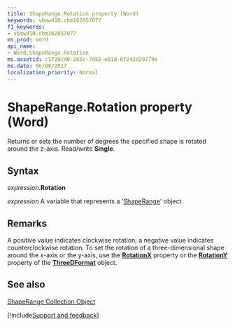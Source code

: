 ```yaml
---
title: ShapeRange.Rotation property (Word)
keywords: vbawd10.chm162857077
f1_keywords:
- vbawd10.chm162857077
ms.prod: word
api_name:
- Word.ShapeRange.Rotation
ms.assetid: c1f28cd0-265c-7d52-e81d-6f242d29779e
ms.date: 06/08/2017
localization_priority: Normal
---
```



# ShapeRange.Rotation property (Word)

Returns or sets the number of degrees the specified shape is rotated around the z-axis. Read/write  **Single**.


## Syntax

_expression_.**Rotation**

 _expression_ A variable that represents a '[ShapeRange](Word.shaperange.md)' object.


## Remarks

A positive value indicates clockwise rotation; a negative value indicates counterclockwise rotation. To set the rotation of a three-dimensional shape around the x-axis or the y-axis, use the  **[RotationX](Word.ThreeDFormat.RotationX.md)** property or the **[RotationY](Word.ThreeDFormat.RotationY.md)** property of the **[ThreeDFormat](Word.ThreeDFormat.md)** object.


## See also


[ShapeRange Collection Object](Word.shaperange.md)

[!include[Support and feedback](~/includes/feedback-boilerplate.md)]